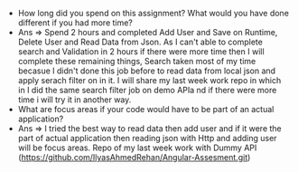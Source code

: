 -	How long did you spend on this assignment? What would you have done different if you had more time?
-	Ans => Spend 2 hours and completed Add User and Save on Runtime, Delete User and Read Data from Json. As I can't able to complete search and Validation in 2 hours if there were more time then I will complete these remaining things, Search taken most of my time becasue I didn't done this job before to read data from local json and apply serach filter on in it. I will share my last week work repo in which in I did the same search filter job on demo APIa nd if there were more time i will try it in another way.   
-	What are focus areas if your code would have to be part of an actual application? 
-	Ans => I tried the best way to read data then add user and if it were the part of actual application then reading json with Http and adding user will be focus areas.
Repo of my last week work with Dummy API (https://github.com/IlyasAhmedRehan/Angular-Assesment.git)
